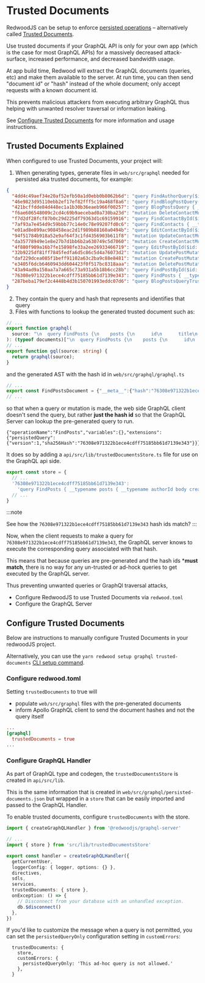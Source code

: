 # Trusted Documents

RedwoodJS can be setup to enforce [persisted operations](https://the-guild.dev/graphql/yoga-server/docs/features/persisted-operations) – alternatively called [Trusted Documents](https://benjie.dev/graphql/trusted-documents).

Use trusted documents if your GraphQL API is only for your own app (which is the case for most GraphQL APIs) for a massively decreased attack-surface, increased performance, and decreased bandwidth usage.

At app build time, Redwood will extract the GraphQL documents (queries, etc) and make them available to the server. At run time, you can then send "document id" or "hash" instead of the whole document; only accept requests with a known document id.

This prevents malicious attackers from executing arbitrary GraphQL thus helping with unwanted resolver traversal or information leaking.

See [Configure Trusted Documents](#configure-trusted-documents) for more information and usage instructions.

## Trusted Documents Explained

When configured to use Trusted Documents, your project will:

1. When generating types, generate files in `web/src/graphql` needed for persisted aka trusted documents, for example:

```json title=web/src/graphql/persisted-documents.json
{
  "4dd4c49aef34e20af52efb50a1d0ebb0b8062b6d": "query FindAuthorQuery($id: Int!) { __typename author: user(id: $id) { __typename email fullName } }",
  "46e9823d95110ebb2ef17ef82fff5c19a468f8a6": "query FindBlogPostQuery($id: Int!) { __typename blogPost: post(id: $id) { __typename author { __typename email fullName } body createdAt id title } }",
  "421bcffdde84d448ec1a1b30b36eaeb966f00257": "query BlogPostsQuery { __typename blogPosts: posts { __typename author { __typename email fullName } body createdAt id title } }",
  "f6ae606548009c2cd4c69b9aecebad0a730ba23d": "mutation DeleteContactMutation($id: Int!) { __typename deleteContact(id: $id) { __typename id } }",
  "f7d2df28fcf87b0c29d225df79363d1c69159916": "query FindContactById($id: Int!) { __typename contact: contact(id: $id) { __typename createdAt email id message name } }",
  "7af93a7e454d9c59bbb77c14e0c78e99207fd0c6": "query FindContacts { __typename contacts { __typename createdAt email id message name } }",
  "e01ad8e899ac908458eac2d1f989b88160a0494b": "query EditContactById($id: Int!) { __typename contact: contact(id: $id) { __typename createdAt email id message name } }",
  "94f51784b918a52e9af64f3c1fd4356903b611f8": "mutation UpdateContactMutation($id: Int!, $input: UpdateContactInput!) { __typename updateContact(id: $id, input: $input) { __typename createdAt email id message name } }",
  "da35778949e1e8e27b7d1bb6b2a630749c5d7060": "mutation CreateContactMutation($input: CreateContactInput!) { __typename createContact(input: $input) { __typename id } }",
  "4f880f909a16b7fe15898fe33a2ee26933466719": "query EditPostById($id: Int!) { __typename post: post(id: $id) { __typename authorId body createdAt id title } }",
  "32b9225df81ff7845fedfa6d5c86c5d4a76073d2": "mutation UpdatePostMutation($id: Int!, $input: UpdatePostInput!) { __typename updatePost(id: $id, input: $input) { __typename authorId body createdAt id title } }",
  "daf229dcea085f1beff91102a63c2ba9c88e8481": "mutation CreatePostMutation($input: CreatePostInput!) { __typename createPost(input: $input) { __typename id } }",
  "e3405f6dcb6460943dd604423f0f517bc8318aaa": "mutation DeletePostMutation($id: Int!) { __typename deletePost(id: $id) { __typename id } }",
  "43a94ad9a150aa7a7a665c73a931a5b18b6cc28b": "query FindPostById($id: Int!) { __typename post: post(id: $id) { __typename authorId body createdAt id title } }",
  "76308e971322b1ece4cdff75185bb61d7139e343": "query FindPosts { __typename posts { __typename authorId body createdAt id title } }",
  "287beba179ef2c4448b4d3b150701993eddc07d6": "query BlogPostsQueryTrustedPage { __typename blogPosts: posts { __typename author { __typename email fullName } body createdAt id title } }"
}
```

2. They contain the query and hash that represents and identifies that query
3. Files with functions to lookup the generated trusted document such as:

```ts title=web/src/graphql/gql.ts
// ...
export function graphql(
  source: "\n  query FindPosts {\n    posts {\n      id\n      title\n      body\n      authorId\n      createdAt\n    }\n  }\n"
): (typeof documents)["\n  query FindPosts {\n    posts {\n      id\n      title\n      body\n      authorId\n      createdAt\n    }\n  }\n"];
// ...
export function gql(source: string) {
  return graphql(source);
}

```

and the generated AST with the hash id in `web/src/graphql/graphql.ts`

```ts title=web/src/graphql/graphql.ts
// ...
export const FindPostsDocument = {"__meta__":{"hash":"76308e971322b1ece4cdff75185bb61d7139e343"},"kind":"Document","definitions":[{"kind":"OperationDefinition","operation":"query","name":{"kind":"Name","value":"FindPosts"},"selectionSet":{"kind":"SelectionSet","selections":[{"kind":"Field","name":{"kind":"Name","value":"__typename"}},{"kind":"Field","name":{"kind":"Name","value":"posts"},"selectionSet":{"kind":"SelectionSet","selections":[{"kind":"Field","name":{"kind":"Name","value":"__typename"}},{"kind":"Field","name":{"kind":"Name","value":"id"}},{"kind":"Field","name":{"kind":"Name","value":"title"}},{"kind":"Field","name":{"kind":"Name","value":"body"}},{"kind":"Field","name":{"kind":"Name","value":"authorId"}},{"kind":"Field","name":{"kind":"Name","value":"createdAt"}}]}}]}}]} as unknown as DocumentNode<FindPostsQuery, FindPostsQueryVariables>;
// ...
```

so that when a query or mutation is made, the web side GraphQL client doesn't send the query, but rather **just the hash id** so that the GraphQL Server can lookup the pre-generated query to run.

```http
{"operationName":"FindPosts","variables":{},"extensions":{"persistedQuery":{"version":1,"sha256Hash":"76308e971322b1ece4cdff75185bb61d7139e343"}}}
```

It does so by adding a `api/src/lib/trustedDocumentsStore.ts` file for use on the GraphQL api side.

```ts title=api/src/lib/trustedDocumentsStore.ts
export const store = {
  // ...
  '76308e971322b1ece4cdff75185bb61d7139e343':
    'query FindPosts { __typename posts { __typename authorId body createdAt id title } }',
  // ...
}
```

:::note

See how the `76308e971322b1ece4cdff75185bb61d7139e343` hash ids match?
:::

Now, when the client requests to make a query for `76308e971322b1ece4cdff75185bb61d7139e343`, the GraphQL server knows to execute the corresponding query associated with that hash.

This means that because queries are pre-generated and the hash ids ***must match**, there is no way for any un-trusted or ad-hock queries to get executed by the GraphQL server.

Thus preventing unwanted queries or GraphQl traversal attacks,

* Configure RedwoodJS to use Trusted Documents via `redwood.toml`
* Configure the GraphQL Server

## Configure Trusted Documents

Below are instructions to manually configure Trusted Documents in your redwoodJS project.

Alternatively, you can use the `yarn redwood setup graphql trusted-documents` [CLI setup command](../cli-commands.md#setup-graphql-trusted-docs).


### Configure redwood.toml

Setting `trustedDocuments` to true will

* populate `web/src/graphql` files with the pre-generated documents
* inform Apollo GraphQL client to send the document hashes and not the query itself

```toml title=redwood.toml
...
[graphql]
  trustedDocuments = true
...
```

### Configure GraphQL Handler

As part of GraphQL type and codegen, the `trustedDocumentsStore` is created in `api/src/lib`.

This is the same information that is created in `web/src/graphql/persisted-documents.json` but wrapped in a `store` that can be easily imported and passed to the GraphQL Handler.

To enable trusted documents, configure `trustedDocuments` with the store.

```ts title=api/src/functions/graphql.ts
import { createGraphQLHandler } from '@redwoodjs/graphql-server'

// ...
import { store } from 'src/lib/trustedDocumentsStore'

export const handler = createGraphQLHandler({
  getCurrentUser,
  loggerConfig: { logger, options: {} },
  directives,
  sdls,
  services,
  trustedDocuments: { store },
  onException: () => {
    // Disconnect from your database with an unhandled exception.
    db.$disconnect()
  },
})
```

If you'd like to customize the message when a query is not permitted, you can set the `persistedQueryOnly` configuration setting in `customErrors`:

```
  trustedDocuments: {
    store,
    customErrors: {
      persistedQueryOnly: 'This ad-hoc query is not allowed.'
    },
  }
```
